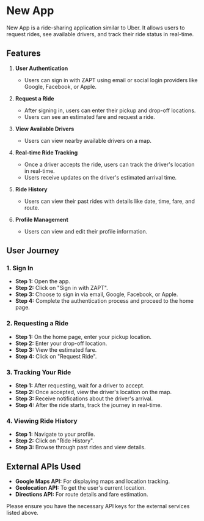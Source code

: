 # New App

New App is a ride-sharing application similar to Uber. It allows users to request rides, see available drivers, and track their ride status in real-time.

## Features

1. **User Authentication**
   - Users can sign in with ZAPT using email or social login providers like Google, Facebook, or Apple.
   
2. **Request a Ride**
   - After signing in, users can enter their pickup and drop-off locations.
   - Users can see an estimated fare and request a ride.

3. **View Available Drivers**
   - Users can view nearby available drivers on a map.
   
4. **Real-time Ride Tracking**
   - Once a driver accepts the ride, users can track the driver's location in real-time.
   - Users receive updates on the driver's estimated arrival time.

5. **Ride History**
   - Users can view their past rides with details like date, time, fare, and route.

6. **Profile Management**
   - Users can view and edit their profile information.

## User Journey

### 1. Sign In

- **Step 1:** Open the app.
- **Step 2:** Click on "Sign in with ZAPT".
- **Step 3:** Choose to sign in via email, Google, Facebook, or Apple.
- **Step 4:** Complete the authentication process and proceed to the home page.

### 2. Requesting a Ride

- **Step 1:** On the home page, enter your pickup location.
- **Step 2:** Enter your drop-off location.
- **Step 3:** View the estimated fare.
- **Step 4:** Click on "Request Ride".

### 3. Tracking Your Ride

- **Step 1:** After requesting, wait for a driver to accept.
- **Step 2:** Once accepted, view the driver's location on the map.
- **Step 3:** Receive notifications about the driver's arrival.
- **Step 4:** After the ride starts, track the journey in real-time.

### 4. Viewing Ride History

- **Step 1:** Navigate to your profile.
- **Step 2:** Click on "Ride History".
- **Step 3:** Browse through past rides and view details.

## External APIs Used

- **Google Maps API:** For displaying maps and location tracking.
- **Geolocation API:** To get the user's current location.
- **Directions API:** For route details and fare estimation.

Please ensure you have the necessary API keys for the external services listed above.
